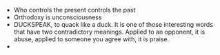 - Who controls the present controls the past
- Orthodoxy is unconsciousness
- DUCKSPEAK, to quack like a duck. It is one of those interesting words that have two contradictory meanings. Applied to an opponent, it is abuse, applied to someone you agree with, it is praise.
- 